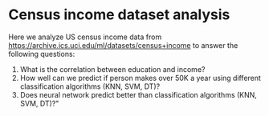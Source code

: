 # Census income dataset analysis

Here we analyze US census income data from https://archive.ics.uci.edu/ml/datasets/census+income to answer the following questions:

1. What is the correlation between education and income?
2. How well can we predict if person makes over 50K a year using different classification algorithms (KNN, SVM, DT)?
3. Does neural network predict better than classification algorithms (KNN, SVM, DT)?"
